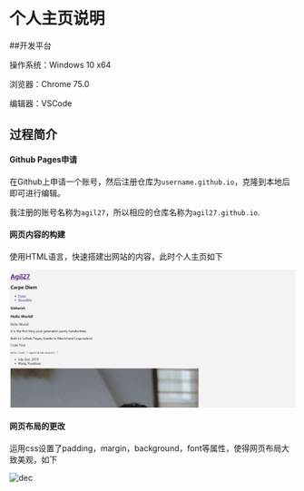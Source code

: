 # 个人主页说明
##开发平台

操作系统：Windows 10 x64

浏览器：Chrome 75.0

编辑器：VSCode

## 过程简介

#### Github Pages申请

在Github上申请一个账号，然后注册仓库为`username.github.io`，克隆到本地后即可进行编辑。

我注册的账号名称为`agil27`，所以相应的仓库名称为`agil27.github.io`.

#### 网页内容的构建

使用HTML语言，快速搭建出网站的内容，此时个人主页如下

![raw](/img/raw.jpg)

#### 网页布局的更改

运用css设置了padding，margin，background，font等属性，使得网页布局大致美观，如下

![dec](C:\Users\dashwood\Documents\GitHub\agil27.github.io\img\dec.jpg)